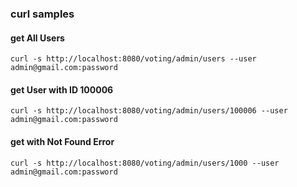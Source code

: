 ### curl samples

#### get All Users
`curl -s http://localhost:8080/voting/admin/users --user admin@gmail.com:password`

#### get User with ID 100006
`curl -s http://localhost:8080/voting/admin/users/100006 --user admin@gmail.com:password`

#### get with Not Found Error
`curl -s http://localhost:8080/voting/admin/users/1000 --user admin@gmail.com:password`
